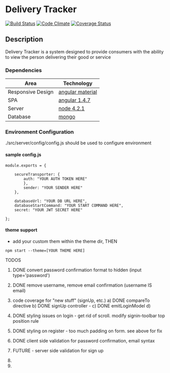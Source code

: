 # Delivery Tracker 
[![Build Status][travis-ci-image]][travis-ci-url] [![Code Climate][code-climate-image]][code-climate-url] [![Coverage Status][coveralls-image]][coveralls-url]

[travis-ci-url]: https://travis-ci.org/chrisleedavis/deliverytracker
[travis-ci-image]: https://api.travis-ci.org/chrisleedavis/deliverytracker.svg

[code-climate-url]: https://codeclimate.com/github/chrisleedavis/deliverytracker
[code-climate-image]: https://codeclimate.com/github/chrisleedavis/deliverytracker/badges/gpa.svg

[coveralls-url]: https://coveralls.io/github/chrisleedavis/deliverytracker?branch=master
[coveralls-image]: https://coveralls.io/repos/chrisleedavis/deliverytracker/badge.svg?branch=master&service=github

## Description
Delivery Tracker is a system designed to provide consumers with the ability to view the person delivering their good or service

### Dependencies
| Area              | Technology                                                    |
|-------------------|---------------------------------------------------------------|
| Responsive Design | [angular material](https://material.angularjs.org/latest/)    |
| SPA               | [angular 1.4.7](https://angularjs.org/)                       |
| Server            | [node 4.2.1](https://nodejs.org/en/)                          |
| Database          | [mongo](https://www.mongodb.org/)                             |

### Environment Configuration
./src/server/config/config.js should be used to configure environment

#### sample config.js
```
module.exports = {

    secureTransporter: {
        auth: "YOUR AUTH TOKEN HERE"
        },
        sender: "YOUR SENDER HERE"
    },

    databaseUrl: "YOUR DB URL HERE",
    databaseStartCommand: "YOUR START COMMAND HERE",
    secret: "YOUR JWT SECRET HERE"

};
```

#### theme support
- add your custom them within the theme dir, THEN

```
npm start --theme=[YOUR THEME HERE]
```

TODOS
1.  DONE  convert password confirmation format to hidden (input type='password')
2.  DONE    remove username, remove email confirmation (username IS email)
3.  code coverage for "new stuff" (signUp, etc.)
	a)  DONE   compareTo directive
	b) DONE    signUp controller - 
	c) DONE    emitLoginModel
	d) 
4.  DONE   styling issues on login - get rid of scroll.  modify signin-toolbar top position rule
5.  DONE    styling on register - too much padding on form.  see above for fix
6.  DONE   client side validation for password confirmation, email syntax

7. FUTURE - server side validation for sign up
8. 
9. 